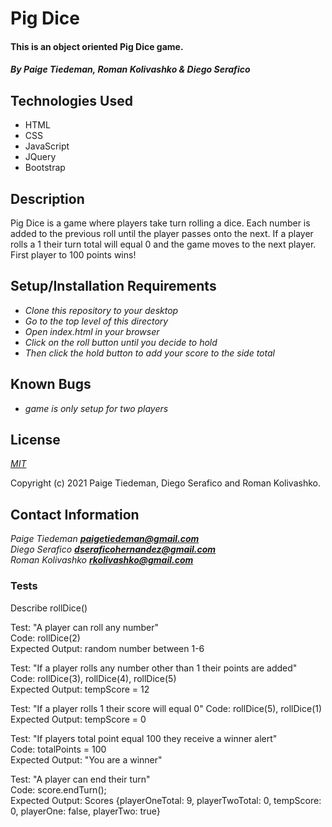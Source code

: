 # Pig Dice

#### This is an object oriented Pig Dice game.

#### _By Paige Tiedeman, Roman Kolivashko & Diego Serafico_

## Technologies Used

* HTML
* CSS
* JavaScript
* JQuery
* Bootstrap

## Description

Pig Dice is a game where players take turn rolling a dice. Each number is added to the previous roll until the player passes onto the next. If a player rolls a 1 their turn total will equal 0 and the game moves to the next player. First player to 100 points wins!

## Setup/Installation Requirements

* _Clone this repository to your desktop_
* _Go to the top level of this directory_
* _Open index.html in your browser_
* _Click on the roll button until you decide to hold_
* _Then click the hold button to add your score to the side total_

## Known Bugs

* _game is only setup for two players_

## License

_[MIT](https://opensource.org/licenses/MIT)_

Copyright (c) 2021 Paige Tiedeman, Diego Serafico and Roman Kolivashko.

## Contact Information

_Paige Tiedeman **paigetiedeman@gmail.com**_  
_Diego Serafico **dseraficohernandez@gmail.com**_  
_Roman Kolivashko **rkolivashko@gmail.com**_

### Tests

Describe rollDice()  

Test: "A player can roll any number"  
Code:  rollDice(2)  
Expected Output: random number between 1-6  

Test: "If a player rolls any number other than 1 their points are added"  
Code: rollDice(3), rollDice(4), rollDice(5)  
Expected Output: tempScore = 12  

Test: "If a player rolls 1 their score will equal 0" 
Code: rollDice(5), rollDice(1)  
Expected Output: tempScore = 0  

Test: "If players total point equal 100 they receive a winner alert"  
Code: totalPoints = 100  
Expected Output: "You are a winner"  

Test: "A player can end their turn"  
Code: score.endTurn();  
Expected Output: Scores {playerOneTotal: 9, playerTwoTotal: 0, tempScore: 0, playerOne: false, playerTwo: true}  


